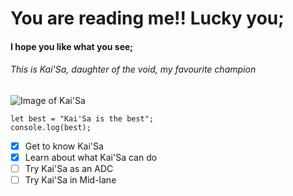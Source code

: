 # You are reading me!! Lucky you;
#### I hope you like what you see;

###### This is Kai'Sa, daughter of the void, my favourite champion
![Image of Kai'Sa](https://ddragon.leagueoflegends.com/cdn/img/champion/splash/Kaisa_0.jpg)

```
let best = "Kai'Sa is the best";
console.log(best);
```
- [x] Get to know Kai'Sa
- [x] Learn about what Kai'Sa can do
- [ ] Try Kai'Sa as an ADC
- [ ] Try Kai'Sa in Mid-lane
